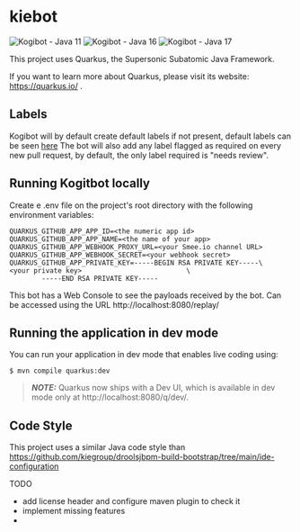 # kiebot

![Kogibot - Java 11](https://github.com/spolti/kogibot/actions/workflows/main-merge-java-11.yml/badge.svg) 
![Kogibot - Java 16](https://github.com/spolti/kogibot/actions/workflows/main-merge-java-16.yml/badge.svg)
![Kogibot - Java 17](https://github.com/spolti/kogibot/actions/workflows/main-merge-java-17.yml/badge.svg)


This project uses Quarkus, the Supersonic Subatomic Java Framework.

If you want to learn more about Quarkus, please visit its website: https://quarkus.io/ .

## Labels

Kogibot will by default create default labels if not present, default labels can be seen [here](src/main/java/org/kiegroup/kogibot/util/Labels.java)
The bot will also add any label flagged as required on every new pull request, by default, the only label required is "needs review".


## Running Kogitbot locally

Create e .env file on the project's root directory with the following environment variables:

```
QUARKUS_GITHUB_APP_APP_ID=<the numeric app id>
QUARKUS_GITHUB_APP_APP_NAME=<the name of your app>
QUARKUS_GITHUB_APP_WEBHOOK_PROXY_URL=<your Smee.io channel URL>
QUARKUS_GITHUB_APP_WEBHOOK_SECRET=<your webhook secret>
QUARKUS_GITHUB_APP_PRIVATE_KEY=-----BEGIN RSA PRIVATE KEY-----\
<your private key>                          \
        -----END RSA PRIVATE KEY-----
```

This bot has a Web Console to see the payloads received by the bot.
Can be accessed using the URL http://localhost:8080/replay/

## Running the application in dev mode

You can run your application in dev mode that enables live coding using:
```shell script
$ mvn compile quarkus:dev
```

> **_NOTE:_**  Quarkus now ships with a Dev UI, which is available in dev mode only at http://localhost:8080/q/dev/.

## Code Style

This project uses a similar Java code style than https://github.com/kiegroup/droolsjbpm-build-bootstrap/tree/main/ide-configuration

TODO
 - add license header and configure maven plugin to check it
 - implement missing features
 - 
